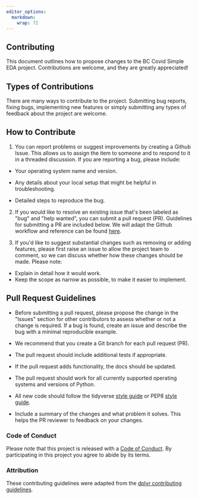 ```yaml
---
editor_options: 
  markdown: 
    wrap: 72
---
```


## Contributing

This document outlines how to propose changes to the BC Covid Simple EDA
project. Contributions are welcome, and they are greatly appreciated!

## Types of Contributions

There are many ways to contribute to the project. Submitting bug
reports, fixing bugs, implementing new features or simply submitting any
types of feedback about the project are welcome.

## How to Contribute

1.  You can report problems or suggest improvements by creating a Github
    Issue. This allows us to assign the item to someone and to respond
    to it in a threaded discussion. If you are reporting a bug, please
    include:

-   Your operating system name and version.

-   Any details about your local setup that might be helpful in
    troubleshooting.

-   Detailed steps to reproduce the bug.

2.  If you would like to resolve an existing issue that's been labeled
    as "bug" and "help wanted", you can submit a pull request (PR).
    Guidelines for submitting a PR are included below. We will adapt the
    Github workflow and reference can be found
    [here](https://docs.github.com/en/get-started/quickstart/github-flow#introduction).

3.  If you'd like to suggest substantial changes such as removing or
    adding features, please first raise an issue to allow the project
    team to comment, so we can discuss whether how these changes should
    be made. Please note:

-   Explain in detail how it would work.
-   Keep the scope as narrow as possible, to make it easier to
    implement.

## Pull Request Guidelines

-   Before submitting a pull request, please propose the change in the
    "Issues" section for other contributors to assess whether or not a
    change is required. If a bug is found, create an issue and describe
    the bug with a minimal reproducible example.

-   We recommend that you create a Git branch for each pull request
    (PR).

-   The pull request should include additional tests if appropriate.

-   If the pull request adds functionality, the docs should be updated.

-   The pull request should work for all currently supported operating
    systems and versions of Python.

-   All new code should follow the tidyverse [style
    guide](http://style.tidyverse.org) or PEP8 [style
    guide](https://www.python.org/dev/peps/pep-0008/).

-   Include a summary of the changes and what problem it solves. This
    helps the PR reviewer to feedback on your changes.

### Code of Conduct

Please note that this project is released with a [Code of
Conduct](CODE_OF_CONDUCT.md). By participating in this project you agree
to abide by its terms.

### Attribution

These contributing guidelines were adapted from the [dplyr contributing
guidelines](https://github.com/tidyverse/dplyr/blob/master/.github/CONTRIBUTING.md).
